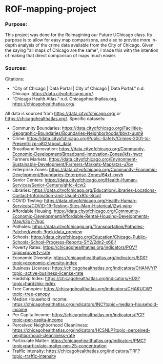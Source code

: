 # ROF-mapping-project

### Purpose:

This project was done for the Reimagining our Future UChicago class. Its purpose is to allow for easy map comparisons, and also to provide more in-depth analysis of the crime data available from the City of Chicago. Given the saying "all maps of Chicago are the same", I made this with the intention of making that direct comparison of maps much easier.

### Sources:

Citations: 
- “City of Chicago | Data Portal | City of Chicago | Data Portal.” n.d. Chicago. https://data.cityofchicago.org/.
- “Chicago Health Atlas.” n.d. Chicagohealthatlas.org. https://chicagohealthatlas.org/.

All data is sourced from https://data.cityofchicago.org/ or https://chicagohealthatlas.org/. Specific datasets:

- Community Boundaries: https://data.cityofchicago.org/Facilities-Geographic-Boundaries/Boundaries-Neighborhoods/bbvz-uum9
- Crime: https://data.cityofchicago.org/Public-Safety/Crimes-2001-to-Present/ijzp-q8t2/about_data
- Broadband Innovation: https://data.cityofchicago.org/Community-Economic-Development/Broadband-Innovation-Zones/jkfs-hwcr
- Farmers Markets: https://data.cityofchicago.org/Environment-Sustainable-Development/Farmers-Markets-Map/atzs-u7pv
- Enterprise Zones: https://data.cityofchicago.org/Community-Economic-Development/Boundaries-Enterprise-Zones/64xf-pyvh
- Senior Centers: https://data.cityofchicago.org/Health-Human-Services/Senior-Centers/qhfc-4cw2
- Libraries: https://data.cityofchicago.org/Education/Libraries-Locations-Contact-Information-and-Usual-/x8fc-8rcq/
- COVID Testing: https://data.cityofchicago.org/Health-Human-Services/COVID-19-Testing-Sites-Map-Historical/j2wj-wjrp
- Affordable Housing: https://data.cityofchicago.org/Community-Economic-Development/Affordable-Rental-Housing-Developments-Map/k3g7-7kgc
- Potholes: https://data.cityofchicago.org/Transportation/Potholes-Patched/wqdh-9gek/data_preview
- Schools: https://data.cityofchicago.org/Education/Chicago-Public-Schools-School-Progress-Reports-SY2/2dn2-x66j/
- Poverty Rates: https://chicagohealthatlas.org/indicators/POV?topic=poverty-rate
- Economic Diversity: https://chicagohealthatlas.org/indicators/EDX?topic=economic-diversity-index
- Business Licenses: https://chicagohealthatlas.org/indicators/CHANVYI?topic=active-business-license-rate
- Hardship Index: https://chicagohealthatlas.org/indicators/HDX?topic=hardship-index
- Tree Canopies: https://chicagohealthatlas.org/indicators/CHAKUCW?topic=tree-canopy
- Median Household Income: https://chicagohealthatlas.org/indicators/INC?topic=median-household-income
- Per Capita Income: https://chicagohealthatlas.org/indicators/PCI?topic=per-capita-income
- Perceived Neighborhood Cleanliness: https://chicagohealthatlas.org/indicators/HCSNLP?topic=perceived-neighborhood-cleanliness-rate
- Particulate Matter: https://chicagohealthatlas.org/indicators/PMC?topic=particulate-matter-pm-25-concentration
- Traffic Intensity: https://chicagohealthatlas.org/indicators/TRF?topic=traffic-intensity